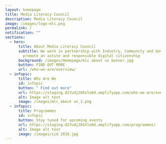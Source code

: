 ```yaml
---
layout: homepage
title: Media Literacy Council
description: Media Literacy Council
image: /images/logo-mlc.png
permalink: /
notification: ""
sections:
  - hero:
      title: About Media Literacy Council
      subtitle: We work in partnership with Industry, Community and Government to
        promote an astute and responsible digital citizenship
      background: /images/Homepage/mlc about us banner.jpg
      button: FIND OUT MORE
      url: /who-we-are/overview/
  - infopic:
      title: Who Are We
      id: infopic
      button: " Find out more"
      url: https://staging.d27udj285nlo6d.amplifyapp.com/who-we-are/overview/
      alt: Image alt text
      image: /images/mlc_about us_1.png
  - infopic:
      title: Programmes
      id: infopic
      button: Stay tuned for upcoming events
      url: https://staging.d27udj285nlo6d.amplifyapp.com/programmes/
      alt: Image alt text
      image: /images/sid 2018.jpg
---
```

